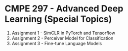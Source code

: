 # CMPE 297 - Advanced Deep Learning (Special Topics)
1. Assignment 1 - SimCLR in PyTorch and Tensorflow
2. Assignment 2 - Perceiver Model for Classification
2. Assignment 3 - Fine-tune Language Models 